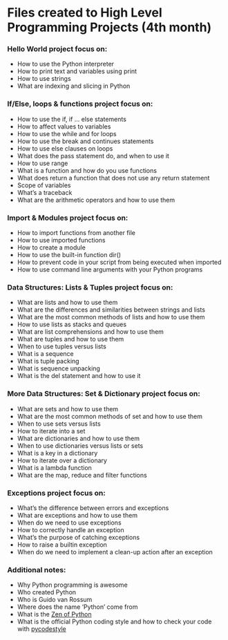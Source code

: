 # Files created to High Level Programming Projects (4th month)

### Hello World project focus on:
- How to use the Python interpreter
- How to print text and variables using print
- How to use strings
- What are indexing and slicing in Python

### If/Else, loops & functions project focus on:
- How to use the if, if ... else statements
- How to affect values to variables
- How to use the while and for loops
- How to use the break and continues statements
- How to use else clauses on loops
- What does the pass statement do, and when to use it
- How to use range
- What is a function and how do you use functions
- What does return a function that does not use any return statement
- Scope of variables
- What’s a traceback
- What are the arithmetic operators and how to use them

### Import & Modules project focus on:
- How to import functions from another file
- How to use imported functions
- How to create a module
- How to use the built-in function dir()
- How to prevent code in your script from being executed when imported
- How to use command line arguments with your Python programs

### Data Structures: Lists & Tuples project focus on:
- What are lists and how to use them
- What are the differences and similarities between strings and lists
- What are the most common methods of lists and how to use them
- How to use lists as stacks and queues
- What are list comprehensions and how to use them
- What are tuples and how to use them
- When to use tuples versus lists
- What is a sequence
- What is tuple packing
- What is sequence unpacking
- What is the del statement and how to use it

### More Data Structures: Set & Dictionary project focus on:
- What are sets and how to use them
- What are the most common methods of set and how to use them
- When to use sets versus lists
- How to iterate into a set
- What are dictionaries and how to use them
- When to use dictionaries versus lists or sets
- What is a key in a dictionary
- How to iterate over a dictionary
- What is a lambda function
- What are the map, reduce and filter functions

### Exceptions project focus on:
- What’s the difference between errors and exceptions
- What are exceptions and how to use them
- When do we need to use exceptions
- How to correctly handle an exception
- What’s the purpose of catching exceptions
- How to raise a builtin exception
- When do we need to implement a clean-up action after an exception

### Additional notes:
- Why Python programming is awesome
- Who created Python
- Who is Guido van Rossum
- Where does the name ‘Python’ come from
- What is the [Zen of Python](https://realpython.com/lessons/zen-of-python/)
- What is the official Python coding style and how to check your code with [pycodestyle](https://pypi.org/project/pycodestyle/)
